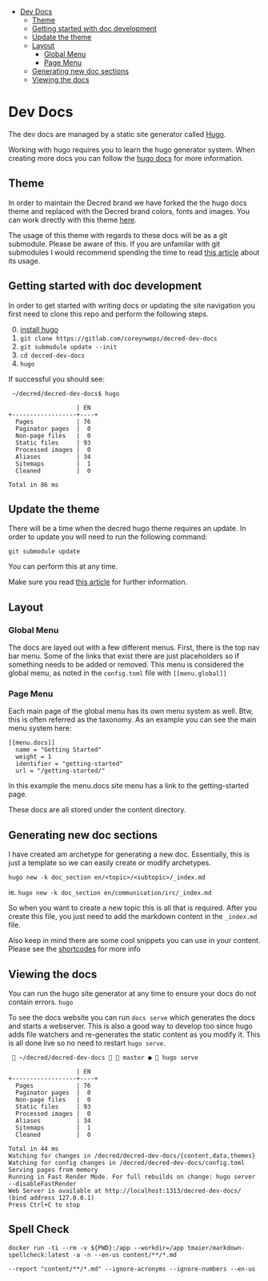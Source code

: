 <!-- START doctoc generated TOC please keep comment here to allow auto update -->
<!-- DON'T EDIT THIS SECTION, INSTEAD RE-RUN doctoc TO UPDATE -->


- [Dev Docs](#dev-docs)
  - [Theme](#theme)
  - [Getting started with doc development](#getting-started-with-doc-development)
  - [Update the theme](#update-the-theme)
  - [Layout](#layout)
    - [Global Menu](#global-menu)
    - [Page Menu](#page-menu)
  - [Generating new doc sections](#generating-new-doc-sections)
  - [Viewing the docs](#viewing-the-docs)

<!-- END doctoc generated TOC please keep comment here to allow auto update -->

# Dev Docs

The dev docs are managed by a static site generator called [Hugo](https://gohugo.io/).

Working with hugo requires you to learn the hugo generator system.
When creating more docs you can follow the [hugo docs](https://gohugo.io/documentation//) for more information.

## Theme

In order to maintain the Decred brand we have forked the the hugo docs theme and replaced with
the Decred brand colors, fonts and images. You can work directly with this theme [here](https://gitlab.com/coreynwops/decred-hugo-theme).

The usage of this theme with regards to these docs will be as a git submodule. Please be aware of this. If you are unfamilar with git submodules I would recommend spending the time to read [this article](https://medium.com/@porteneuve/mastering-git-submodules-34c65e940407) about its usage.

## Getting started with doc development

In order to get started with writing docs or updating the site navigation you first need to clone this repo and perform the following steps.

0. [install hugo](https://gohugo.io/getting-started/installing/)
1. `git clone https://gitlab.com/coreynwops/decred-dev-docs`
1. `git submodule update --init`
1. `cd decred-dev-docs`
1. `hugo`

If successful you should see:

```
 ~/decred/decred-dev-docs$ hugo

                   | EN
+------------------+----+
  Pages            | 76
  Paginator pages  |  0
  Non-page files   |  0
  Static files     | 93
  Processed images |  0
  Aliases          | 34
  Sitemaps         |  1
  Cleaned          |  0

Total in 86 ms
```

## Update the theme

There will be a time when the decred hugo theme requires an update. In order to update you
will need to run the following command:

`git submodule update`

You can perform this at any time.

Make sure you read [this article](https://medium.com/@porteneuve/mastering-git-submodules-34c65e940407) for further information.

## Layout

### Global Menu

The docs are layed out with a few different menus. First, there is the top nav bar menu. Some of the links that exist there are just placeholders so if something needs to be added or removed. This menu is considered the global menu, as noted in the `config.toml` file with `[[menu.global]]`

### Page Menu

Each main page of the global menu has its own menu system as well. Btw, this is often referred as the taxonomy. As an example you can see the main menu system here:

```
[[menu.docs]]
  name = "Getting Started"
  weight = 1
  identifier = "getting-started"
  url = "/getting-started/"
```

In this example the menu.docs site menu has a link to the getting-started page.

These docs are all stored under the content directory.

## Generating new doc sections

I have created am archetype for generating a new doc. Essentially, this is just a template so we can easily create or modify archetypes.

`hugo new -k doc_section en/<topic>/<subtopic>/_index.md`

ie. `hugo new -k doc_section en/communication/irc/_index.md`

So when you want to create a new topic this is all that is required. After you create this file, you just need to add the markdown content in the `_index.md` file.

Also keep in mind there are some cool snippets you can use in your content. Please see
the [shortcodes](https://gohugo.io/content-management/shortcodes/) for more info

## Viewing the docs

You can run the hugo site generator at any time to ensure your docs do not contain errors.
`hugo`

To see the docs website you can run `docs serve` which generates the docs and starts a webserver. This is also a good way to develop too since hugo adds file watchers and re-generates the static content as you modify it. This is all done live so no need to restart `hugo serve`.

```
  ~/decred/decred-dev-docs   master ●  hugo serve

                   | EN
+------------------+----+
  Pages            | 76
  Paginator pages  |  0
  Non-page files   |  0
  Static files     | 93
  Processed images |  0
  Aliases          | 34
  Sitemaps         |  1
  Cleaned          |  0

Total in 44 ms
Watching for changes in /decred/decred-dev-docs/{content,data,themes}
Watching for config changes in /decred/decred-dev-docs/config.toml
Serving pages from memory
Running in Fast Render Mode. For full rebuilds on change: hugo server --disableFastRender
Web Server is available at http://localhost:1313/decred-dev-docs/ (bind address 127.0.0.1)
Press Ctrl+C to stop
```

## Spell Check
`docker run -ti --rm -v ${PWD}:/app --workdir=/app tmaier/markdown-spellcheck:latest -a -n --en-us content/**/*.md`

`--report "content/**/*.md" --ignore-acronyms --ignore-numbers --en-us`